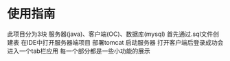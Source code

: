 # 使用指南
此项目分为3块
服务器(java)、客户端(OC)、数据库(mysql)
首先通过.sql文件创建表
在IDE中打开服务器端项目 部署tomcat 启动服务器
打开客户端后登录成功会进入一个tab栏应用 每一个部分都是一些小功能的展示
